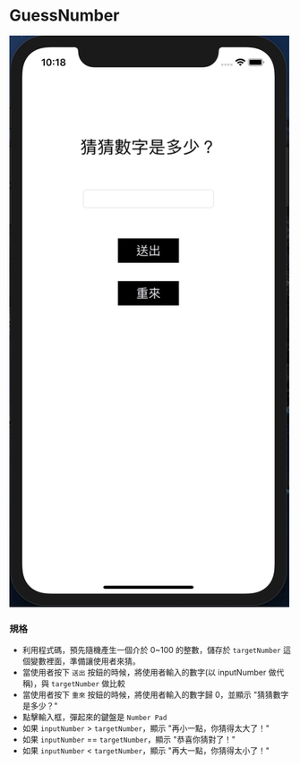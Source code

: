 # GuessNumber

<img src="https://github.com/Wuchiwei/GuessNumber/blob/master/images/app_snapshot.png" alt="image" width="500"/>

### 規格
* 利用程式碼，預先隨機產生一個介於 0~100 的整數，儲存於 `targetNumber` 這個變數裡面，準備讓使用者來猜。
* 當使用者按下 `送出` 按鈕的時候，將使用者輸入的數字(以 inputNumber 做代稱)，與 `targetNumber` 做比較
* 當使用者按下 `重來` 按鈕的時候，將使用者輸入的數字歸 0，並顯示 "猜猜數字是多少？"
* 點擊輸入框，彈起來的鍵盤是 `Number Pad`
* 如果 `inputNumber` > `targetNumber`，顯示 "再小一點，你猜得太大了！"
* 如果 `inputNumber` == `targetNumber`，顯示 "恭喜你猜對了！"
* 如果 `inputNumber` < `targetNumber`，顯示 "再大一點，你猜得太小了！"



